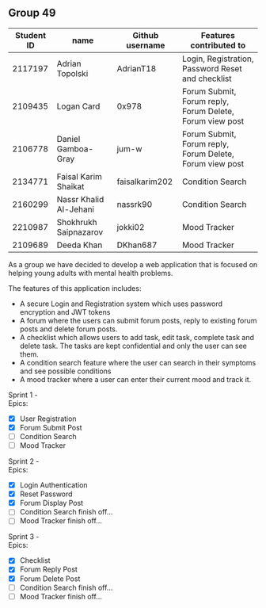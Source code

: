 ## Group 49 ##

| Student ID | name | Github username | Features contributed to |
|------------|-----------|----------------|------------------------|
| 2117197    | Adrian Topolski    | AdrianT18  | Login, Registration, Password Reset and checklist|
| 2109435        | Logan Card       | 0x978   | Forum Submit, Forum reply, Forum Delete, Forum view post|
| 2106778        | Daniel Gamboa-Gray     | jum-w  | Forum Submit, Forum reply, Forum Delete, Forum view post|
| 2134771       | Faisal Karim Shaikat      | faisalkarim202   | Condition Search   |
| 2160299        | Nassr Khalid Al-Jehani| nassrk90    | Condition Search |
| 2210987      | Shokhrukh Saipnazarov    | jokki02   | Mood Tracker |
| 2109689   | Deeda Khan     | DKhan687   | Mood Tracker             |


As a group we have decided to develop a web application that is focused on helping young adults with mental health problems.

The features of this application includes:

- A secure Login and Registration system which uses password encryption and JWT tokens
- A forum where the users can submit forum posts, reply to existing forum posts and delete forum posts.
- A checklist which allows users to add task, edit task, complete task and delete task. The tasks are kept confidential and only the user can see them.
- A condition search feature where the user can search in their symptoms and see possible conditions
- A mood tracker where a user can enter their current mood and track it.

Sprint 1 - </br>
Epics: </br>
- [x] User Registration
- [x] Forum Submit Post
- [ ] Condition Search
- [ ] Mood Tracker

Sprint 2 - </br>
Epics: </br>
- [x] Login Authentication
- [x] Reset Password
- [x] Forum Display Post
- [ ] Condition Search finish off...
- [ ] Mood Tracker finish off...

Sprint 3 - </br>
Epics: </br>
- [x] Checklist
- [x] Forum Reply Post
- [x] Forum Delete Post
- [ ] Condition Search finish off...
- [ ] Mood Tracker finish off...
</br>
